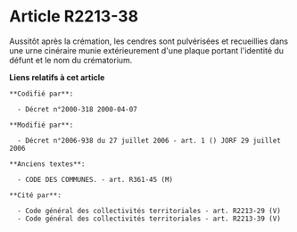 # Article R2213-38

Aussitôt après la crémation, les cendres sont pulvérisées et recueillies dans une urne cinéraire munie extérieurement d'une
plaque portant l'identité du défunt et le nom du crématorium.

**Liens relatifs à cet article**

	**Codifié par**:

	  - Décret n°2000-318 2000-04-07

	**Modifié par**:

	  - Décret n°2006-938 du 27 juillet 2006 - art. 1 () JORF 29 juillet 2006

	**Anciens textes**:

	  - CODE DES COMMUNES. - art. R361-45 (M)

	**Cité par**:

	  - Code général des collectivités territoriales - art. R2213-29 (V)
	  - Code général des collectivités territoriales - art. R2213-39 (V)

